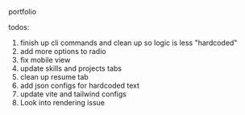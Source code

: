 portfolio

todos:

1. finish up cli commands and clean up so logic is less "hardcoded"
2. add more options to radio
3. fix mobile view
4. update skills and projects tabs
5. clean up resume tab
6. add json configs for hardcoded text
7. update vite and tailwind configs
8. Look into rendering issue

